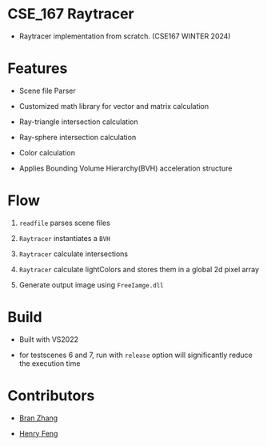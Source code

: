 # CSE_167 Raytracer

- Raytracer implementation from scratch. (CSE167 WINTER 2024)

# Features

- Scene file Parser

- Customized math library for vector and matrix calculation

- Ray-triangle intersection calculation

- Ray-sphere intersection calculation

- Color calculation

- Applies Bounding Volume Hierarchy(BVH) acceleration structure

# Flow

1. `readfile` parses scene files

2. `Raytracer` instantiates a `BVH`

3. `Raytracer` calculate intersections

4. `Raytracer` calculate lightColors and stores them in a global 2d pixel array

5. Generate output image using `FreeIamge.dll`

# Build

- Built with VS2022

- for testscenes 6 and 7, run with `release` option will significantly reduce the execution time

# Contributors

- [Bran Zhang](https://github.com/kaijia2022)

- [Henry Feng](https://github.com/Henryfzh)

